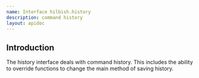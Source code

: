 ```yaml
---
name: Interface hilbish.history
description: command history
layout: apidoc
---
```


## Introduction
The history interface deals with command history.
This includes the ability to override functions to change the main
method of saving history.

